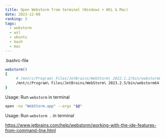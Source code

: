 ```yaml
---
title: Open Webstorm from terminal (Windows + WSL & Mac)
date: 2023-12-08
ranking: 3
tags:
  - webstorm
  - wsl
  - ubuntu
  - bash
  - mac
---
```



.bashrc-file
```bash
webstorm()
{
     # /mnt/c/Program\ Files/JetBrains/WebStorm\ 2022.1.2/bin/webstorm64.exe "$1" > /dev/null 2>&1 &!
     /mnt/c/Program\ Files/JetBrains/WebStorm\ 2023.2.5/bin/webstorm64.exe .
}
```````

Usage: Run `webstorm` in terminal

```zsh
open -na "WebStorm.app" --args "$@"
```

Usage: Run `webstorm .` in terminal

<https://www.jetbrains.com/help/webstorm/working-with-the-ide-features-from-command-line.html>


